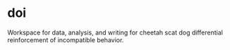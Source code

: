 # doi
Workspace for data, analysis, and writing for cheetah scat dog differential reinforcement of incompatible behavior.
